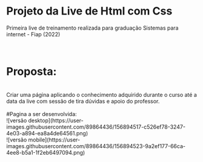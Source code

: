 # Projeto da Live de Html com Css
Primeira live de treinamento realizada para graduação Sistemas para internet - Fiap (2022)
<br><br><br>
# Proposta:
<br>
Criar uma página aplicando o conhecimento adquirido durante o curso até a data da live com sessão de tira dúvidas e apoio do professor.
<br><br> #Pagina a ser desenvolvida:<br>
![versão desktop](https://user-images.githubusercontent.com/89864436/156894517-c526ef78-3247-4e03-a894-ea8a4de64561.png)<br>
![versão mobile](https://user-images.githubusercontent.com/89864436/156894523-9a2ef177-66ca-4ee8-b5a1-1f2eb6497094.png)
